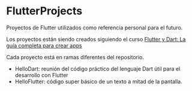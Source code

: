 # FlutterProjects
Proyectos de Flutter utilizados como referencia personal para el futuro.

Los proyectos están siendo creados siguiendo el curso [Flutter y Dart: La guía completa para crear apps](https://www.udemy.com/course/curso-de-flutter-dart-crea-apps-multiplataforma-ios-android/)

Cada proyecto está en ramas diferentes del repositorio.
- HelloDart: reunión del código práctico del lenguaje Dart útil para el desarrollo con Flutter
- HelloFlutter: código super básico de un texto a mitad de la pantalla.
